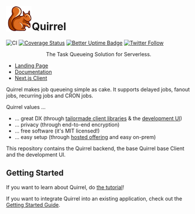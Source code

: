 <img src="./logo.png" height="70px" align="left" />

# Quirrel

![CI](https://github.com/quirrel-dev/quirrel/workflows/CI/badge.svg)
[![Coverage Status](https://coveralls.io/repos/github/quirrel-dev/quirrel/badge.svg?branch=main)](https://coveralls.io/github/quirrel-dev/quirrel?branch=main)
[![Better Uptime Badge](https://betteruptime.com/status-badges/v1/monitor/4u38.svg)](https://status.quirrel.dev)
[![Twitter Follow](https://img.shields.io/twitter/follow/skn0tt?label=Stay%20updated&style=social)](https://twitter.com/skn0tt)

<p align="middle">
The Task Queueing Solution for Serverless.
</p>

- [Landing Page](https://quirrel.dev)
- [Documentation](https://docs.quirrel.dev)
- [Next.js Client](https://github.com/quirrel-dev/quirrel-next)

Quirrel makes job queueing simple as cake.
It supports delayed jobs, fanout jobs, recurring jobs and CRON jobs.

Quirrel values ...

- ... great DX (through [tailormade client libraries](https://github.com/quirrel-dev/quirrel-next) & the [development UI](https://docs.quirrel.dev/development-ui))
- ... privacy (through end-to-end encryption)
- ... free software (it's MIT licensed!)
- ... easy setup (through [hosted offering](https://quirrel.dev) and easy on-prem)

This repository contains the Quirrel backend, the base Quirrel base Client and the development UI.

## Getting Started

If you want to learn about Quirrel, do [the tutorial](https://dev.to/quirrel/building-a-water-drinking-reminder-with-next-js-and-quirrel-1ckj)!


If you want to integrate Quirrel into an existing application, check out the [Getting Started Guide](https://docs.quirrel.dev).
